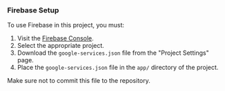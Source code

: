 ### Firebase Setup

To use Firebase in this project, you must:
1. Visit the [Firebase Console](https://console.firebase.google.com/).
2. Select the appropriate project.
3. Download the `google-services.json` file from the "Project Settings" page.
4. Place the `google-services.json` file in the `app/` directory of the project.

Make sure not to commit this file to the repository.